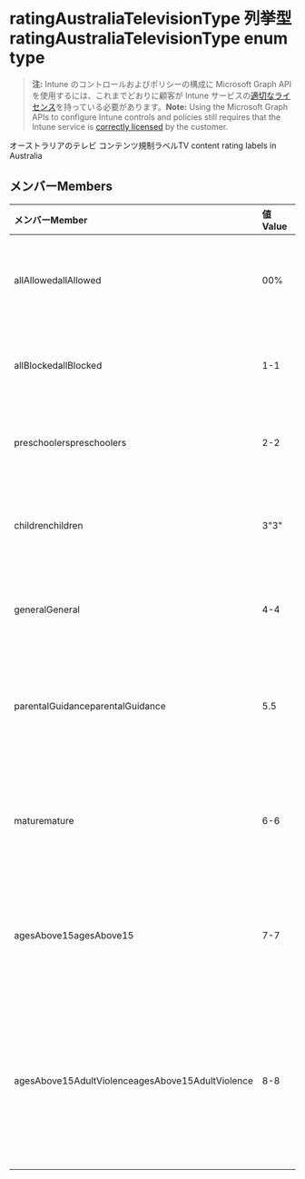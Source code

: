 # <a name="ratingaustraliatelevisiontype-enum-type"></a><span data-ttu-id="21107-101">ratingAustraliaTelevisionType 列挙型</span><span class="sxs-lookup"><span data-stu-id="21107-101">ratingAustraliaTelevisionType enum type</span></span>

> <span data-ttu-id="21107-102">**注:** Intune のコントロールおよびポリシーの構成に Microsoft Graph API を使用するには、これまでどおりに顧客が Intune サービスの[適切なライセンス](https://go.microsoft.com/fwlink/?linkid=839381)を持っている必要があります。</span><span class="sxs-lookup"><span data-stu-id="21107-102">**Note:** Using the Microsoft Graph APIs to configure Intune controls and policies still requires that the Intune service is [correctly licensed](https://go.microsoft.com/fwlink/?linkid=839381) by the customer.</span></span>

<span data-ttu-id="21107-103">オーストラリアのテレビ コンテンツ規制ラベル</span><span class="sxs-lookup"><span data-stu-id="21107-103">TV content rating labels in Australia</span></span>
## <a name="members"></a><span data-ttu-id="21107-104">メンバー</span><span class="sxs-lookup"><span data-stu-id="21107-104">Members</span></span>
|<span data-ttu-id="21107-105">メンバー</span><span class="sxs-lookup"><span data-stu-id="21107-105">Member</span></span>|<span data-ttu-id="21107-106">値</span><span class="sxs-lookup"><span data-stu-id="21107-106">Value</span></span>|<span data-ttu-id="21107-107">説明</span><span class="sxs-lookup"><span data-stu-id="21107-107">Description</span></span>|
|:---|:---|:---|
|<span data-ttu-id="21107-108">allAllowed</span><span class="sxs-lookup"><span data-stu-id="21107-108">allAllowed</span></span>|<span data-ttu-id="21107-109">0</span><span class="sxs-lookup"><span data-stu-id="21107-109">0%</span></span>|<span data-ttu-id="21107-110">既定値、すべてのテレビ番組コンテンツを許可</span><span class="sxs-lookup"><span data-stu-id="21107-110">Default value, allow all TV shows content</span></span>|
|<span data-ttu-id="21107-111">allBlocked</span><span class="sxs-lookup"><span data-stu-id="21107-111">allBlocked</span></span>|<span data-ttu-id="21107-112">1</span><span class="sxs-lookup"><span data-stu-id="21107-112">-1</span></span>|<span data-ttu-id="21107-113">すべてのテレビ番組コンテンツを不許可</span><span class="sxs-lookup"><span data-stu-id="21107-113">Do not allow any TV shows content</span></span>|
|<span data-ttu-id="21107-114">preschoolers</span><span class="sxs-lookup"><span data-stu-id="21107-114">preschoolers</span></span>|<span data-ttu-id="21107-115">2</span><span class="sxs-lookup"><span data-stu-id="21107-115">-2</span></span>|<span data-ttu-id="21107-116">等級 P は、未就学児が対象</span><span class="sxs-lookup"><span data-stu-id="21107-116">The P classification is intended for preschoolers</span></span>|
|<span data-ttu-id="21107-117">children</span><span class="sxs-lookup"><span data-stu-id="21107-117">children</span></span>|<span data-ttu-id="21107-118">3</span><span class="sxs-lookup"><span data-stu-id="21107-118">"3"</span></span>|<span data-ttu-id="21107-119">等級 C は、14 歳未満の児童が対象</span><span class="sxs-lookup"><span data-stu-id="21107-119">The C classification is intended for children under 14</span></span>|
|<span data-ttu-id="21107-120">general</span><span class="sxs-lookup"><span data-stu-id="21107-120">General</span></span>|<span data-ttu-id="21107-121">4</span><span class="sxs-lookup"><span data-stu-id="21107-121">-4</span></span>|<span data-ttu-id="21107-122">等級 G は、すべての年齢向け</span><span class="sxs-lookup"><span data-stu-id="21107-122">The G classification is suitable for all ages</span></span>|
|<span data-ttu-id="21107-123">parentalGuidance</span><span class="sxs-lookup"><span data-stu-id="21107-123">parentalGuidance</span></span>|<span data-ttu-id="21107-124">5</span><span class="sxs-lookup"><span data-stu-id="21107-124">.5</span></span>|<span data-ttu-id="21107-125">等級 PG は、若年層の鑑賞者に対して推奨</span><span class="sxs-lookup"><span data-stu-id="21107-125">The PG classification is recommended for young viewers</span></span>|
|<span data-ttu-id="21107-126">mature</span><span class="sxs-lookup"><span data-stu-id="21107-126">mature</span></span>|<span data-ttu-id="21107-127">6</span><span class="sxs-lookup"><span data-stu-id="21107-127">-6</span></span>|<span data-ttu-id="21107-128">等級 M は、15 歳以上の鑑賞者に対して推奨</span><span class="sxs-lookup"><span data-stu-id="21107-128">The M classification is recommended for viewers over 15</span></span>|
|<span data-ttu-id="21107-129">agesAbove15</span><span class="sxs-lookup"><span data-stu-id="21107-129">agesAbove15</span></span>|<span data-ttu-id="21107-130">7</span><span class="sxs-lookup"><span data-stu-id="21107-130">-7</span></span>|<span data-ttu-id="21107-131">等級 MA15+ は、15歳未満の鑑賞者に対して不適切</span><span class="sxs-lookup"><span data-stu-id="21107-131">The MA15+ classification is not suitable for viewers under 15</span></span>|
|<span data-ttu-id="21107-132">agesAbove15AdultViolence</span><span class="sxs-lookup"><span data-stu-id="21107-132">agesAbove15AdultViolence</span></span>|<span data-ttu-id="21107-133">8</span><span class="sxs-lookup"><span data-stu-id="21107-133">-8</span></span>|<span data-ttu-id="21107-134">等級 AV15+ は、暴力的表現に限り、15歳未満の鑑賞者に対して不適切</span><span class="sxs-lookup"><span data-stu-id="21107-134">The AV15+ classification is not suitable for viewers under 15, adult violence-specific</span></span>|



